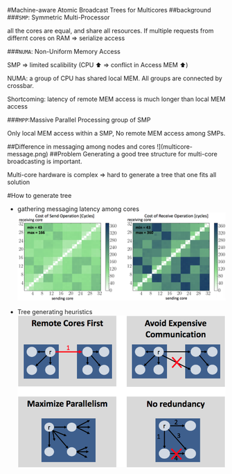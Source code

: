 #Machine-aware Atomic Broadcast Trees for Multicores
##background
###`SMP`: Symmetric Multi-Processor 

all the cores are equal, and share all resources. 
If multiple requests from differnt cores on RAM => serialize access

###`NUMA`: Non-Uniform Memory Access

SMP => limited scalibility (CPU :arrow_up: => conflict in Access MEM :arrow_up:)

NUMA: a group of CPU has shared local MEM. All groups are connected by crossbar.

Shortcoming: latency of remote MEM access is much longer than local MEM access

###`MPP`:Massive Parallel Processing
group of SMP

Only local MEM access within a SMP, No remote MEM access among SMPs.

##Difference in messaging among nodes and cores
!](multicore-message.png)
##Problem
Generating a good tree structure for multi-core broadcasting is important.

Multi-core hardware is complex => hard to generate a tree that one fits all solution

#How to generate tree
* gathering messaging latency among cores
![](latency-matrix.png)

* Tree generating heuristics 
![](tree-gen.png)

